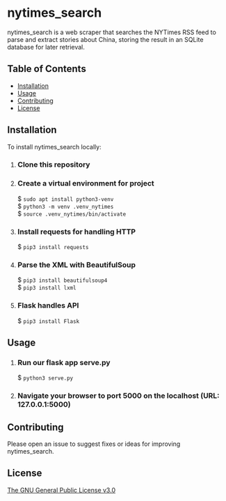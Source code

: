 # nytimes_search

nytimes_search is a web scraper that searches the NYTimes RSS feed to parse and extract stories about China, storing the result in an SQLite database for later retrieval.

## Table of Contents

- [Installation](#Installation)
- [Usage](#Usage)
- [Contributing](#Contributing)
- [License](#License)

## Installation

To install nytimes_search locally:

1. ### Clone this repository
   
2. ### Create a virtual environment for project
   
    $ `sudo apt install python3-venv`  
    $ `python3 -m venv .venv_nytimes`  
    $ `source .venv_nytimes/bin/activate`

3. ### Install requests for handling HTTP
   
    $ `pip3 install requests`  

4. ### Parse the XML with BeautifulSoup
   
    $ `pip3 install beautifulsoup4`  
    $ `pip3 install lxml`

5. ### Flask handles API
   
    $ `pip3 install Flask`

## Usage

1. ### Run our flask app serve.py
    $ `python3 serve.py `

2. ### Navigate your browser to port 5000 on the localhost (URL: 127.0.0.1:5000)

## Contributing

Please open an issue to suggest fixes or ideas for improving nytimes_search.

## License

[The GNU General Public License v3.0](https://www.gnu.org/licenses/gpl-3.0.en.html)
